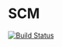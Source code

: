# SCM

[![Build Status](https://github.com/yumengzou/SCM.jl/actions/workflows/CI.yml/badge.svg?branch=main)](https://github.com/yumengzou/SCM.jl/actions/workflows/CI.yml?query=branch%3Amain)
